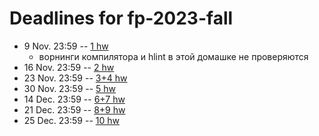 # Deadlines for fp-2023-fall

- 9 Nov. 23:59 -- [1 hw](https://github.com/pluralia/fp-fall-2023/blob/hw1/hw1.hs)
   - ворнинги компилятора и hlint в этой домашке не проверяются
- 16 Nov. 23:59 -- [2 hw](https://github.com/pluralia/fp-fall-2023/blob/hw2/hw2.hs)
- 23 Nov. 23:59 -- [3+4 hw](https://github.com/pluralia/fp-fall-2023/tree/hw3+4)
- 30 Nov. 23:59 -- [5 hw](https://github.com/pluralia/fp-fall-2023/blob/hw5/hw5.hs)
- 14 Dec. 23:59 -- [6+7 hw](https://github.com/pluralia/fp-fall-2023/tree/hw6+7)
- 21 Dec. 23:59 -- [8+9 hw](https://github.com/pluralia/fp-fall-2023/tree/hw8+9)
- 25 Dec. 23:59 -- [10 hw](https://github.com/pluralia/fp-fall-2023/tree/hw10+)
